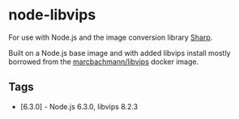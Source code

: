 # node-libvips

For use with Node.js and the image conversion library [Sharp](http://sharp.readthedocs.io/en/stable/).

Built on a Node.js base image and with added libvips install mostly borrowed from the
[marcbachmann/libvips](https://github.com/marcbachmann/dockerfile-libvips/blob/master/Dockerfile)
docker image.

## Tags

- [6.3.0] - Node.js 6.3.0, libvips 8.2.3
